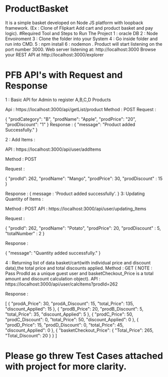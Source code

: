 # ProductBasket
It is a simple basket developed on Node JS platform with loopback framework. (Ex : Clone of Flipkart Add cart and product basket and pay logic).
#Required Tool and Steps to Run The Project
1 : oracle DB
2 : Node Envoiroment
3 : Clone the folder into your System
4 : Go inside folder and run into CMD.
5 : npm install
6 : nodemon .
Product will start listening on the port number 3000.
Web server listening at: http://localhost:3000
Browse your REST API at http://localhost:3000/explorer
# PFB API's with Request and Response
1 : Basic API for Admin to register A,B,C,D Products

Api : https://localhost:3000/api/getList/product
Method : POST
Request :

{
  "prodCategory": "B",
  "prodName": "Apple",
  "prodPrice": "20",
  "prodDiscount": "1"
}
Response :
{
    "message": "Product added Successfully."
}

2 : Add Items :

API : https://localhost:3000/api/user/addItems

Method : POST

Request :

{
  "prodId": 262,
  "prodName": "Mango",
  "prodPrice": 30,
  "prodDiscount" : 15
}

Response :
{
   message : 'Product added successfully'.
}
3: Updating Quantity of Items :

Method  : POST
API : https://localhost:3000/api/user/updating_Items

Request :

{
  "prodId": 262,
  "prodName": "Potato",
  "prodPrice": 20,
  "prodDiscount" : 5,
  "totalNumber" : 2
}

Response :

{
    "message": "Quantity added successfully."
}

4 : Returning list of data basket/cart(with individual price and discount data),the total price and total discounts applied.
Method : GET ( NOTE : Pass ProdId as a unique guest user and basketCheckout_Price is a total amount and discount calculation object).
API : https://localhost:3000/api/user/calcItems?prodId=262

Response :

[
    {
        "prodA_Price": 30,
        "prodA_Discount": 15,
        "total_Price": 135,
        "discount_Applied": 15
    },
    {
        "prodB_Price": 20,
        "prodB_Discount": 5,
        "total_Price": 35,
        "discount_Applied": 5
    },
    {
        "prodC_Price": 50,
        "prodC_Discount": 0,
        "total_Price": 50,
        "discount_Applied": 0
    },
    {
        "prodD_Price": 15,
        "prodD_Discount": 0,
        "total_Price": 45,
        "discount_Applied": 0
    },
    {
        "basketCheckout_Price": {
            "Total_Price": 265,
            "Total_Discount": 20
        }
    }
]

# Please go threw Test Cases attached with project for more clarity.
